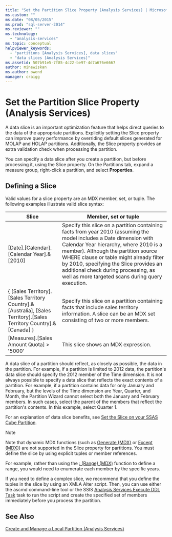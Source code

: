 ```yaml
---
title: "Set the Partition Slice Property (Analysis Services) | Microsoft Docs"
ms.custom: ""
ms.date: "08/05/2015"
ms.prod: "sql-server-2014"
ms.reviewer: ""
ms.technology: 
  - "analysis-services"
ms.topic: conceptual
helpviewer_keywords: 
  - "partitions [Analysis Services], data slices"
  - "data slices [Analysis Services]"
ms.assetid: 507b91e5-7f85-4c22-be97-4d7a676e6667
author: minewiskan
ms.author: owend
manager: craigg
---
```

# Set the Partition Slice Property (Analysis Services)
  A data slice is an important optimization feature that helps direct queries to the data of the appropriate partitions. Explicitly setting the Slice property can improve query performance by overriding default slices generated for MOLAP and HOLAP partitions. Additionally, the Slice property provides an extra validation check when processing the partition.  
  
 You can specify a data slice after you create a partition, but before processing it, using the Slice property. On the Partitions tab, expand a measure group, right-click a partition, and select **Properties**.  
  
## Defining a Slice  
 Valid values for a slice property are an MDX member, set, or tuple. The following examples illustrate valid slice syntax:  
  
|Slice|Member, set or tuple|  
|-----------|--------------------------|  
|[Date].[Calendar].[Calendar Year].&[2010]|Specify this slice on a partition containing facts from year 2010 (assuming the model includes a Date dimension with Calendar Year hierarchy, where 2010 is a member). Although the partition source WHERE clause or table might already filter by 2010, specifying the Slice provides an additional check during processing, as well as more targeted scans during query execution.|  
|{ [Sales Territory].[Sales Territory Country].&[Australia], [Sales Territory].[Sales Territory Country].&[Canada] }|Specify this slice on a partition containing facts that include sales territory information. A slice can be an MDX set consisting of two or more members.|  
|[Measures].[Sales Amount Quota] > '5000'|This slice shows an MDX expression.|  
  
 A data slice of a partition should reflect, as closely as possible, the data in the partition. For example, if a partition is limited to 2012 data, the partition's data slice should specify the 2012 member of the Time dimension. It is not always possible to specify a data slice that reflects the exact contents of a partition. For example, if a partition contains data for only January and February, but the levels of the Time dimension are Year, Quarter, and Month, the Partition Wizard cannot select both the January and February members. In such cases, select the parent of the members that reflect the partition's contents. In this example, select Quarter 1.  
  
 For an explanation of data slice benefits, see [Set the Slice on your SSAS Cube Partition](https://go.microsoft.com/fwlink/?LinkId=317783).  
  
> [!NOTE]  
>  Note that dynamic MDX functions (such as [Generate &#40;MDX&#41;](/sql/mdx/generate-mdx) or [Except &#40;MDX&#41;](/sql/mdx/except-mdx-function)) are not supported in the Slice property for partitions. You must define the slice by using explicit tuples or member references.  
>   
>  For example, rather than using the [: &#40;Range&#41; &#40;MDX&#41;](/sql/mdx/range-mdx) function to define a range, you would need to enumerate each member by the specific years.  
>   
>  If you need to define a complex slice, we recommend that you define the tuples in the slice by using an XMLA Alter script. Then, you can use either the ascmd command-line tool or the SSIS [Analysis Services Execute DDL Task](../../integration-services/control-flow/analysis-services-execute-ddl-task.md) task to run the script and create the specified set of members immediately before you process the partition.  
  
## See Also  
 [Create and Manage a Local Partition &#40;Analysis Services&#41;](create-and-manage-a-local-partition-analysis-services.md)  
  
  
